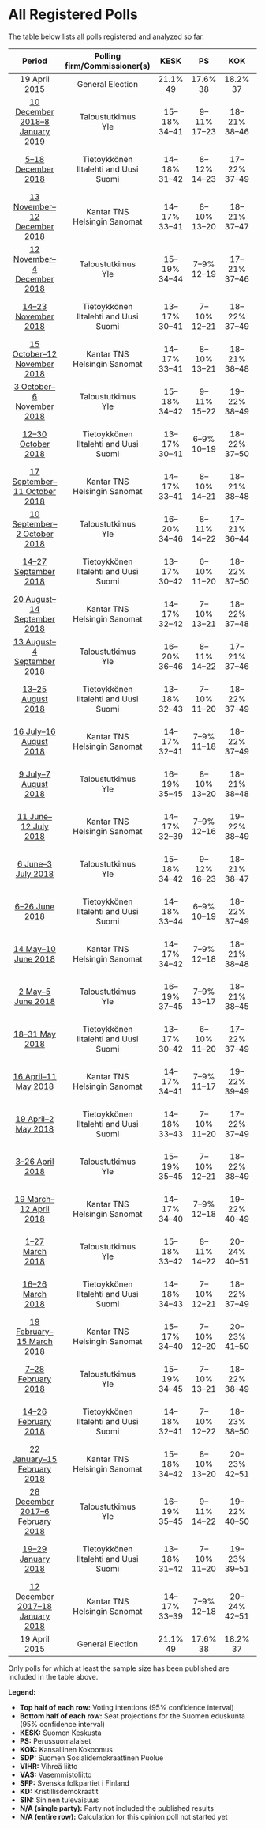 # All Registered Polls

The table below lists all polls registered and analyzed so far.

| Period     | Polling firm/Commissioner(s) | KESK | PS | KOK | SDP | VIHR | VAS | SFP | KD | SIN |
|:----------:|:----------------------------:|:--:|:--:|:--:|:--:|:--:|:--:|:--:|:--:|:--:|
| 19 April 2015 | General Election | 21.1% <br> 49 | 17.6% <br> 38 | 18.2% <br> 37 | 16.5% <br> 34 | 8.5% <br> 15 | 7.1% <br> 12 | 4.9% <br> 9 | 3.5% <br> 5 | 0.0% <br> 0 |
| [10 December 2018–8 January 2019](2019-01-08-Taloustutkimus.html) | Taloustutkimus <br> Yle | 15–18% <br> 34–41 | 9–11% <br> 17–23 | 18–21% <br> 38–46 | 20–23% <br> 44–51 | 12–15% <br> 22–31 | 8–11% <br> 16–20 | 2–3% <br> 2–6 | 3–5% <br> 5–6 | 1% <br> 0 |
| [5–18 December 2018](2018-12-18-Tietoykkönen.html) | Tietoykkönen <br> Iltalehti and Uusi Suomi | 14–18% <br> 31–42 | 8–12% <br> 14–23 | 17–22% <br> 37–49 | 18–23% <br> 41–52 | 11–15% <br> 20–30 | 8–11% <br> 13–22 | 3–5% <br> 6–11 | 3–5% <br> 2–6 | 1–3% <br> 0–1 |
| [13 November–12 December 2018](2018-12-12-KantarTNS.html) | Kantar TNS <br> Helsingin Sanomat | 14–17% <br> 33–41 | 8–10% <br> 13–20 | 18–21% <br> 37–47 | 20–23% <br> 44–52 | 12–15% <br> 22–30 | 8–11% <br> 16–21 | 4–5% <br> 7–11 | 3–5% <br> 3–6 | 1–2% <br> 0 |
| [12 November–4 December 2018](2018-12-04-Taloustutkimus.html) | Taloustutkimus <br> Yle | 15–19% <br> 34–44 | 7–9% <br> 12–19 | 17–21% <br> 37–46 | 20–23% <br> 45–53 | 12–16% <br> 23–32 | 7–10% <br> 12–19 | 3–5% <br> 6–10 | 3–5% <br> 5–6 | 1–2% <br> 0 |
| [14–23 November 2018](2018-11-23-Tietoykkönen.html) | Tietoykkönen <br> Iltalehti and Uusi Suomi | 13–17% <br> 30–41 | 7–10% <br> 12–21 | 18–22% <br> 37–49 | 19–24% <br> 43–55 | 12–16% <br> 22–31 | 8–11% <br> 14–22 | 3–6% <br> 6–11 | 3–5% <br> 1–6 | 2–3% <br> 0–1 |
| [15 October–12 November 2018](2018-11-12-KantarTNS.html) | Kantar TNS <br> Helsingin Sanomat | 14–17% <br> 33–41 | 8–10% <br> 13–21 | 18–21% <br> 38–48 | 21–24% <br> 46–55 | 11–14% <br> 20–28 | 9–11% <br> 16–22 | 4–5% <br> 7–11 | 3–5% <br> 3–6 | 1–2% <br> 0 |
| [3 October–6 November 2018](2018-11-06-Taloustutkimus.html) | Taloustutkimus <br> Yle | 15–18% <br> 34–42 | 9–11% <br> 15–22 | 19–22% <br> 38–49 | 21–25% <br> 46–56 | 10–13% <br> 18–24 | 8–11% <br> 14–21 | 3–5% <br> 6–10 | 3–4% <br> 1–6 | 1–2% <br> 0 |
| [12–30 October 2018](2018-10-30-Tietoykkönen.html) | Tietoykkönen <br> Iltalehti and Uusi Suomi | 13–17% <br> 30–41 | 6–9% <br> 10–19 | 18–22% <br> 37–50 | 20–25% <br> 44–58 | 11–15% <br> 20–31 | 8–11% <br> 14–22 | 3–6% <br> 6–11 | 3–5% <br> 1–6 | 2–3% <br> 0–1 |
| [17 September–11 October 2018](2018-10-11-KantarTNS.html) | Kantar TNS <br> Helsingin Sanomat | 14–17% <br> 33–41 | 8–10% <br> 14–21 | 18–21% <br> 38–48 | 20–24% <br> 46–54 | 11–13% <br> 19–26 | 9–11% <br> 16–22 | 4–5% <br> 7–11 | 3–5% <br> 2–6 | 1–2% <br> 0 |
| [10 September–2 October 2018](2018-10-02-Taloustutkimus.html) | Taloustutkimus <br> Yle | 16–20% <br> 34–46 | 8–11% <br> 14–22 | 17–21% <br> 36–44 | 20–25% <br> 45–56 | 10–13% <br> 18–26 | 8–12% <br> 16–22 | 3–5% <br> 4–10 | 3–5% <br> 4–6 | 1–2% <br> 0 |
| [14–27 September 2018](2018-09-27-Tietoykkönen.html) | Tietoykkönen <br> Iltalehti and Uusi Suomi | 13–17% <br> 30–42 | 6–10% <br> 11–20 | 18–22% <br> 37–50 | 20–25% <br> 45–58 | 10–14% <br> 18–29 | 8–11% <br> 14–22 | 3–6% <br> 6–11 | 3–5% <br> 2–7 | 2–4% <br> 0–1 |
| [20 August–14 September 2018](2018-09-14-KantarTNS.html) | Kantar TNS <br> Helsingin Sanomat | 14–17% <br> 32–42 | 7–10% <br> 13–21 | 18–22% <br> 37–48 | 19–23% <br> 43–52 | 11–15% <br> 21–29 | 8–11% <br> 15–22 | 4–6% <br> 7–11 | 3–5% <br> 2–6 | 1–2% <br> 0 |
| [13 August–4 September 2018](2018-09-04-Taloustutkimus.html) | Taloustutkimus <br> Yle | 16–20% <br> 36–46 | 8–11% <br> 14–22 | 17–21% <br> 37–46 | 18–22% <br> 40–50 | 11–14% <br> 20–28 | 8–11% <br> 13–20 | 3–5% <br> 6–11 | 3–5% <br> 0–6 | 1–2% <br> 0 |
| [13–25 August 2018](2018-08-25-Tietoykkönen.html) | Tietoykkönen <br> Iltalehti and Uusi Suomi | 13–18% <br> 32–43 | 7–10% <br> 11–20 | 18–22% <br> 37–49 | 20–24% <br> 43–56 | 11–15% <br> 20–31 | 8–11% <br> 13–21 | 3–6% <br> 6–11 | 3–5% <br> 1–6 | 1–3% <br> 0–1 |
| [16 July–16 August 2018](2018-08-16-KantarTNS.html) | Kantar TNS <br> Helsingin Sanomat | 14–17% <br> 32–41 | 7–9% <br> 11–18 | 18–22% <br> 37–49 | 20–24% <br> 43–54 | 12–15% <br> 22–31 | 8–11% <br> 15–22 | 3–5% <br> 6–11 | 3–5% <br> 2–6 | 1–2% <br> 0 |
| [9 July–7 August 2018](2018-08-07-Taloustutkimus.html) | Taloustutkimus <br> Yle | 16–19% <br> 35–45 | 8–10% <br> 13–20 | 18–21% <br> 38–48 | 20–23% <br> 43–52 | 12–15% <br> 22–31 | 7–9% <br> 11–16 | 4–5% <br> 7–10 | 3–5% <br> 2–6 | 1% <br> 0 |
| [11 June–12 July 2018](2018-07-12-KantarTNS.html) | Kantar TNS <br> Helsingin Sanomat | 14–17% <br> 32–39 | 7–9% <br> 12–16 | 19–22% <br> 38–49 | 21–24% <br> 46–54 | 12–15% <br> 22–29 | 9–11% <br> 17–21 | 4–5% <br> 6–11 | 3–5% <br> 5–6 | 1–2% <br> 0 |
| [6 June–3 July 2018](2018-07-03-Taloustutkimus.html) | Taloustutkimus <br> Yle | 15–18% <br> 34–42 | 9–12% <br> 16–23 | 18–21% <br> 38–47 | 19–22% <br> 41–48 | 13–15% <br> 23–31 | 8–10% <br> 12–18 | 3–4% <br> 4–8 | 3–4% <br> 2–6 | 1–2% <br> 0 |
| [6–26 June 2018](2018-06-26-Tietoykkönen.html) | Tietoykkönen <br> Iltalehti and Uusi Suomi | 14–18% <br> 33–44 | 6–9% <br> 10–19 | 18–22% <br> 37–49 | 18–23% <br> 39–51 | 12–16% <br> 22–32 | 8–11% <br> 14–22 | 4–6% <br> 6–11 | 3–5% <br> 2–6 | 2–4% <br> 0–1 |
| [14 May–10 June 2018](2018-06-10-KantarTNS.html) | Kantar TNS <br> Helsingin Sanomat | 14–17% <br> 34–42 | 7–9% <br> 12–18 | 18–21% <br> 38–48 | 20–23% <br> 44–52 | 12–15% <br> 22–30 | 8–10% <br> 15–21 | 4–5% <br> 7–11 | 3–5% <br> 3–6 | 1–2% <br> 0 |
| [2 May–5 June 2018](2018-06-05-Taloustutkimus.html) | Taloustutkimus <br> Yle | 16–19% <br> 37–45 | 7–9% <br> 13–17 | 18–21% <br> 38–45 | 19–21% <br> 41–48 | 13–16% <br> 26–31 | 8–10% <br> 15–19 | 3–5% <br> 6–9 | 3–4% <br> 2–6 | 1–2% <br> 0 |
| [18–31 May 2018](2018-05-31-Tietoykkönen.html) | Tietoykkönen <br> Iltalehti and Uusi Suomi | 13–17% <br> 30–42 | 6–10% <br> 11–20 | 17–22% <br> 37–49 | 19–24% <br> 42–54 | 11–15% <br> 21–31 | 7–11% <br> 13–21 | 4–6% <br> 7–13 | 3–6% <br> 4–8 | 2–4% <br> 0–1 |
| [16 April–11 May 2018](2018-05-11-KantarTNS.html) | Kantar TNS <br> Helsingin Sanomat | 14–17% <br> 34–41 | 7–9% <br> 11–17 | 19–22% <br> 39–49 | 20–23% <br> 43–51 | 13–16% <br> 24–31 | 8–10% <br> 13–19 | 4–5% <br> 7–11 | 3–5% <br> 2–6 | 1–2% <br> 0 |
| [19 April–2 May 2018](2018-05-02-Tietoykkönen.html) | Tietoykkönen <br> Iltalehti and Uusi Suomi | 14–18% <br> 33–43 | 7–10% <br> 11–20 | 17–22% <br> 37–49 | 19–24% <br> 44–56 | 11–15% <br> 22–31 | 7–10% <br> 12–20 | 3–6% <br> 6–12 | 3–5% <br> 2–6 | 1–3% <br> 0–1 |
| [3–26 April 2018](2018-04-26-Taloustutkimus.html) | Taloustutkimus <br> Yle | 15–19% <br> 35–45 | 7–10% <br> 12–21 | 18–22% <br> 38–49 | 18–22% <br> 39–49 | 13–17% <br> 25–32 | 8–11% <br> 13–20 | 3–5% <br> 4–9 | 3–4% <br> 0–6 | 1–2% <br> 0 |
| [19 March–12 April 2018](2018-04-12-KantarTNS.html) | Kantar TNS <br> Helsingin Sanomat | 14–17% <br> 34–40 | 7–9% <br> 12–18 | 19–22% <br> 40–49 | 20–23% <br> 43–52 | 13–15% <br> 24–31 | 8–10% <br> 14–20 | 3–5% <br> 6–11 | 3–4% <br> 2–6 | 1–2% <br> 0 |
| [1–27 March 2018](2018-03-27-Taloustutkimus.html) | Taloustutkimus <br> Yle | 15–18% <br> 33–42 | 8–11% <br> 14–22 | 20–24% <br> 40–51 | 18–22% <br> 39–49 | 13–16% <br> 23–31 | 8–10% <br> 12–20 | 3–5% <br> 4–8 | 3–4% <br> 0–6 | 1–2% <br> 0 |
| [16–26 March 2018](2018-03-26-Tietoykkönen.html) | Tietoykkönen <br> Iltalehti and Uusi Suomi | 14–18% <br> 34–43 | 7–10% <br> 12–21 | 18–22% <br> 37–49 | 19–23% <br> 42–52 | 11–15% <br> 22–31 | 7–10% <br> 12–21 | 3–6% <br> 6–11 | 3–5% <br> 2–6 | 1–3% <br> 0–1 |
| [19 February–15 March 2018](2018-03-15-KantarTNS.html) | Kantar TNS <br> Helsingin Sanomat | 15–17% <br> 34–40 | 7–10% <br> 12–20 | 20–23% <br> 41–50 | 19–22% <br> 42–50 | 13–16% <br> 25–31 | 7–10% <br> 13–18 | 3–5% <br> 6–10 | 3–4% <br> 0–6 | 1–2% <br> 0 |
| [7–28 February 2018](2018-02-28-Taloustutkimus.html) | Taloustutkimus <br> Yle | 15–19% <br> 34–45 | 7–10% <br> 13–21 | 18–22% <br> 38–49 | 19–23% <br> 41–52 | 13–16% <br> 25–32 | 8–10% <br> 12–21 | 2–4% <br> 3–7 | 3–4% <br> 0–6 | 1–2% <br> 0 |
| [14–26 February 2018](2018-02-26-Tietoykkönen.html) | Tietoykkönen <br> Iltalehti and Uusi Suomi | 14–18% <br> 32–41 | 7–10% <br> 12–22 | 18–23% <br> 38–50 | 17–22% <br> 39–48 | 12–16% <br> 22–31 | 7–11% <br> 13–20 | 4–6% <br> 7–13 | 3–5% <br> 2–6 | 2–3% <br> 0–1 |
| [22 January–15 February 2018](2018-02-15-KantarTNS.html) | Kantar TNS <br> Helsingin Sanomat | 15–18% <br> 34–42 | 8–10% <br> 13–20 | 20–23% <br> 42–51 | 17–21% <br> 38–46 | 13–16% <br> 25–31 | 8–10% <br> 14–20 | 3–5% <br> 6–10 | 3–4% <br> 1–6 | 1–2% <br> 0 |
| [28 December 2017–6 February 2018](2018-02-06-Taloustutkimus.html) | Taloustutkimus <br> Yle | 16–19% <br> 35–45 | 9–11% <br> 14–22 | 19–22% <br> 40–50 | 17–20% <br> 38–46 | 13–15% <br> 23–31 | 7–9% <br> 12–17 | 4–5% <br> 7–11 | 3–4% <br> 0–6 | 1–2% <br> 0 |
| [19–29 January 2018](2018-01-29-Tietoykkönen.html) | Tietoykkönen <br> Iltalehti and Uusi Suomi | 13–18% <br> 31–42 | 7–10% <br> 11–20 | 19–23% <br> 39–51 | 17–22% <br> 37–49 | 13–17% <br> 24–33 | 7–10% <br> 12–21 | 4–6% <br> 7–11 | 3–5% <br> 2–6 | 2–4% <br> 0–2 |
| [12 December 2017–18 January 2018](2018-01-18-KantarTNS.html) | Kantar TNS <br> Helsingin Sanomat | 14–17% <br> 33–39 | 7–9% <br> 12–18 | 20–24% <br> 42–51 | 17–21% <br> 38–47 | 14–17% <br> 26–32 | 8–10% <br> 13–19 | 4–5% <br> 6–10 | 3–4% <br> 2–6 | 1–2% <br> 0 |
| 19 April 2015 | General Election | 21.1% <br> 49 | 17.6% <br> 38 | 18.2% <br> 37 | 16.5% <br> 34 | 8.5% <br> 15 | 7.1% <br> 12 | 4.9% <br> 9 | 3.5% <br> 5 | 0.0% <br> 0 |

Only polls for which at least the sample size has been published are included in the table above.

**Legend:**
+ **Top half of each row:** Voting intentions (95% confidence interval)
+ **Bottom half of each row:** Seat projections for the Suomen eduskunta (95% confidence interval)
+ **KESK:** Suomen Keskusta
+ **PS:** Perussuomalaiset
+ **KOK:** Kansallinen Kokoomus
+ **SDP:** Suomen Sosialidemokraattinen Puolue
+ **VIHR:** Vihreä liitto
+ **VAS:** Vasemmistoliitto
+ **SFP:** Svenska folkpartiet i Finland
+ **KD:** Kristillisdemokraatit
+ **SIN:** Sininen tulevaisuus
+ **N/A (single party):** Party not included the published results
+ **N/A (entire row):** Calculation for this opinion poll not started yet

